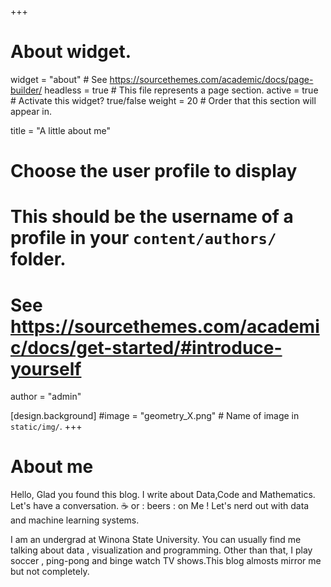 +++
# About widget.
widget = "about"  # See https://sourcethemes.com/academic/docs/page-builder/
headless = true  # This file represents a page section.
active = true  # Activate this widget? true/false
weight = 20  # Order that this section will appear in.

title = "A little about me"

# Choose the user profile to display
# This should be the username of a profile in your `content/authors/` folder.
# See https://sourcethemes.com/academic/docs/get-started/#introduce-yourself
author = "admin"

[design.background]
 #image = "geometry_X.png"  # Name of image in `static/img/`.
+++
# About me
Hello, Glad you found this blog. I write about Data,Code and Mathematics. Let's have a conversation. :coffee: or : beers : on Me ! Let's nerd out with data and machine learning systems.

I am an undergrad at Winona State University. You can usually find me talking about data , visualization and programming. Other than that, I play soccer , ping-pong and binge watch TV shows.This blog almosts mirror me but not completely.

